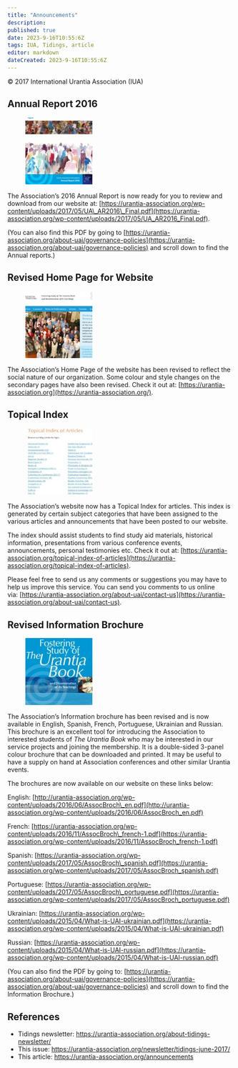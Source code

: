 ```yaml
---
title: "Announcements"
description: 
published: true
date: 2023-9-16T10:55:6Z
tags: IUA, Tidings, article
editor: markdown
dateCreated: 2023-9-16T10:55:6Z
---
```


<p class="v-card v-sheet theme--light gray lighten-3 px-2">© 2017 International Urantia Association (IUA)</p>

## Annual Report 2016

<figure id="Figure_1" class="image urantiapedia image-style-align-left">
<img src="../../../image/article/IUA_Tidings/Annual-Report-2016-150x150.jpg">
</figure>

The Association’s 2016 Annual Report is now ready for you to review and download from our website at: [https://urantia-association.org/wp-content/uploads/2017/05/UA\_AR2016\_Final.pdf](https://urantia-association.org/wp-content/uploads/2017/05/UA_AR2016_Final.pdf).

(You can also find this PDF by going to [https://urantia-association.org/about-uai/governance-policies](https://urantia-association.org/about-uai/governance-policies) and scroll down to find the Annual reports.)
<br style="clear:both;"/>

## Revised Home Page for Website

<figure id="Figure_2" class="image urantiapedia image-style-align-right">
<img src="../../../image/article/IUA_Tidings/New-Home-Page-150x150.jpg">
</figure>

The Association’s Home Page of the website has been revised to reflect the social nature of our organization. Some colour and style changes on the secondary pages have also been revised. Check it out at: [https://urantia-association.org](https://urantia-association.org/).
<br style="clear:both;"/>

## Topical Index

<figure id="Figure_3" class="image urantiapedia image-style-align-right">
<img src="../../../image/article/IUA_Tidings/Topical-Index-150x150.jpg">
</figure>

The Association’s website now has a Topical Index for articles. This index is generated by certain subject categories that have been assigned to the various articles and announcements that have been posted to our website.

The index should assist students to find study aid materials, historical information, presentations from various conference events, announcements, personal testimonies etc. Check it out at: [https://urantia-association.org/topical-index-of-articles](https://urantia-association.org/topical-index-of-articles).

Please feel free to send us any comments or suggestions you may have to help us improve this service. You can send you comments to us online via: [https://urantia-association.org/about-uai/contact-us](https://urantia-association.org/about-uai/contact-us).
<br style="clear:both;"/>

## Revised Information Brochure

<figure id="Figure_4" class="image urantiapedia image-style-align-left">
<img src="../../../image/article/IUA_Tidings/Info-Brochure-150x150.jpg">
</figure>

The Association’s Information brochure has been revised and is now available in English, Spanish, French, Portuguese, Ukrainian and Russian. This brochure is an excellent tool for introducing the Association to interested students of _The Urantia Book_ who may be interested in our service projects and joining the membership. It is a double-sided 3-panel colour brochure that can be downloaded and printed. It may be useful to have a supply on hand at Association conferences and other similar Urantia events.

The brochures are now available on our website on these links below:

English: [http://urantia-association.org/wp-content/uploads/2016/06/AssocBroch\_en.pdf](http://urantia-association.org/wp-content/uploads/2016/06/AssocBroch_en.pdf)

French: [https://urantia-association.org/wp-content/uploads/2016/11/AssocBroch\_french-1.pdf](https://urantia-association.org/wp-content/uploads/2016/11/AssocBroch_french-1.pdf)

Spanish: [https://urantia-association.org/wp-content/uploads/2017/05/AssocBroch\_spanish.pdf](https://urantia-association.org/wp-content/uploads/2017/05/AssocBroch_spanish.pdf)

Portuguese: [https://urantia-association.org/wp-content/uploads/2017/05/AssocBroch\_portuguese.pdf](https://urantia-association.org/wp-content/uploads/2017/05/AssocBroch_portuguese.pdf)

Ukrainian: [https://urantia-association.org/wp-content/uploads/2015/04/What-is-UAI-ukrainian.pdf](https://urantia-association.org/wp-content/uploads/2015/04/What-is-UAI-ukrainian.pdf)

Russian: [https://urantia-association.org/wp-content/uploads/2015/04/What-is-UAI-russian.pdf](https://urantia-association.org/wp-content/uploads/2015/04/What-is-UAI-russian.pdf)

(You can also find the PDF by going to: [https://urantia-association.org/about-uai/governance-policies](https://urantia-association.org/about-uai/governance-policies) and scroll down to find the Information Brochure.)
<br style="clear:both;"/>

## References

- Tidings newsletter: https://urantia-association.org/about-tidings-newsletter/
- This issue: https://urantia-association.org/newsletter/tidings-june-2017/
- This article: https://urantia-association.org/announcements